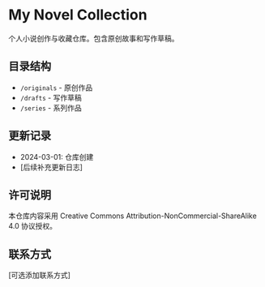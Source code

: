 # My Novel Collection

个人小说创作与收藏仓库。包含原创故事和写作草稿。

## 目录结构
- `/originals` - 原创作品
- `/drafts` - 写作草稿
- `/series` - 系列作品

## 更新记录
- 2024-03-01: 仓库创建
- [后续补充更新日志]

## 许可说明
本仓库内容采用 Creative Commons Attribution-NonCommercial-ShareAlike 4.0 协议授权。

## 联系方式
[可选添加联系方式]
